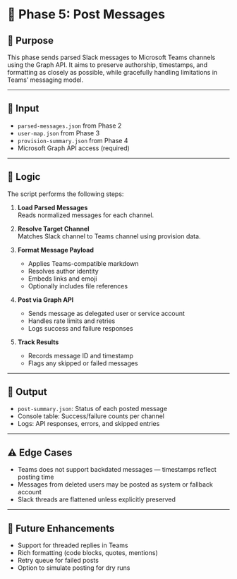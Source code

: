 # 💬 Phase 5: Post Messages

## 🎯 Purpose

This phase sends parsed Slack messages to Microsoft Teams channels using the Graph API. It aims to preserve authorship, timestamps, and formatting as closely as possible, while gracefully handling limitations in Teams’ messaging model.

---

## 📁 Input

- `parsed-messages.json` from Phase 2
- `user-map.json` from Phase 3
- `provision-summary.json` from Phase 4
- Microsoft Graph API access (required)

---

## 🧠 Logic

The script performs the following steps:

1. **Load Parsed Messages**  
   Reads normalized messages for each channel.

2. **Resolve Target Channel**  
   Matches Slack channel to Teams channel using provision data.

3. **Format Message Payload**  
   - Applies Teams-compatible markdown  
   - Resolves author identity  
   - Embeds links and emoji  
   - Optionally includes file references

4. **Post via Graph API**  
   - Sends message as delegated user or service account  
   - Handles rate limits and retries  
   - Logs success and failure responses

5. **Track Results**  
   - Records message ID and timestamp  
   - Flags any skipped or failed messages

---

## 🧪 Output

- `post-summary.json`: Status of each posted message
- Console table: Success/failure counts per channel
- Logs: API responses, errors, and skipped entries

---

## ⚠️ Edge Cases

- Teams does not support backdated messages — timestamps reflect posting time  
- Messages from deleted users may be posted as system or fallback account  
- Slack threads are flattened unless explicitly preserved

---

## 🔮 Future Enhancements

- Support for threaded replies in Teams  
- Rich formatting (code blocks, quotes, mentions)  
- Retry queue for failed posts  
- Option to simulate posting for dry runs

